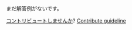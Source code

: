 
まだ解答例がないです。

[コントリビュートしませんか](https://github.com/BFEdev/BFE.dev-solutions/blob/main/problem/event-delegation_ja.md)?  [Contribute guideline](https://github.com/BFEdev/BFE.dev-solutions#how-to-contribute)
